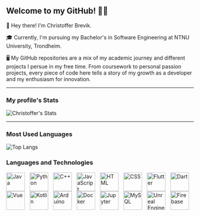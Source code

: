 ## Welcome to my GitHub! 👨‍💻
👋 Hey there! I'm Christoffer Brevik.

🎓 Currently, I'm pursuing my Bachelor's in Software Engineering at NTNU University, Trondheim.

🖥️ My GitHub repositories are a mix of my academic journey and different projects I persue in my free time. From coursework to personal passion projects, every piece of code here tells a story of my growth as a developer and my enthusiasm for innovation.

<!--
Need to reword this...

💡 Thanks for stopping by. If you've feedback or are interested in collaborating, I'd love to hear from you.
-->
---

### My profile's Stats
![Christoffer's Stats](https://github-readme-stats.vercel.app/api?username=flippi321&show_icons=true&theme=radical)

---

### Most Used Languages
![Top Langs](https://github-readme-stats.vercel.app/api/top-langs/?username=flippi321&show_icons=true&theme=radical&hide=Jupyter%20Notebook,Cmake,C)

<!--
---

### Most Used Languages by Repo
<img src="http://github-profile-summary-cards.vercel.app/api/cards/repos-per-language?username=flippi321&theme=radical&hide=Jupyter%20Notebook" />
<p align="left"> <img src="https://komarev.com/ghpvc/?username=flippi321&label=Profile%20views&color=0e75b6&style=flat" alt="flippi321" /> </p>
---
-->

### Languages and Technologies
<img align="left" alt="Java" title="Java" width="50px" style="padding-right:10px;" src="https://cdn.jsdelivr.net/gh/devicons/devicon/icons/java/java-original.svg" />
<img align="left" alt="Python" title="Python" width="50px" style="padding-right:10px;" src="https://cdn.jsdelivr.net/gh/devicons/devicon/icons/python/python-original.svg" />
<img align="left" alt="C++" title="C++" width="50px" style="padding-right:10px;" src="https://cdn.jsdelivr.net/gh/devicons/devicon/icons/cplusplus/cplusplus-original.svg" />
<img align="left" alt="JavaScript" title="JavaScript" width="50px" style="padding-right:10px;" src="https://cdn.jsdelivr.net/gh/devicons/devicon/icons/javascript/javascript-original.svg" />
<img align="left" alt="HTML" title="HTML" width="50px" style="padding-right:10px;" src="https://cdn.jsdelivr.net/gh/devicons/devicon/icons/html5/html5-original.svg" />
<img align="left" alt="CSS" title="CSS" width="50px" style="padding-right:10px;" src="https://cdn.jsdelivr.net/gh/devicons/devicon/icons/css3/css3-original.svg" />
<img align="left" alt="Flutter" title="Flutter" width="50px" style="padding-right:10px;" src="https://cdn.jsdelivr.net/gh/devicons/devicon/icons/flutter/flutter-original.svg" />
<img align="left" alt="Dart" title="Dart" width="50px" style="padding-right:10px;" img src="https://cdn.jsdelivr.net/gh/devicons/devicon/icons/dart/dart-original.svg" />
<img align="left" alt="Vue" title="Vue" width="50px" style="padding-right:10px;"src="https://cdn.jsdelivr.net/gh/devicons/devicon/icons/vuejs/vuejs-original-wordmark.svg" />
<img align="left" alt="Kotlin" title="Kotlin" width="50px" style="padding-right:10px;"src="https://cdn.jsdelivr.net/gh/devicons/devicon/icons/kotlin/kotlin-original.svg" />
<img align="left" alt="Arduino" title="Arduino" width="50px" style="padding-right:10px;"src="https://cdn.jsdelivr.net/gh/devicons/devicon/icons/arduino/arduino-original-wordmark.svg" />
<img align="left" alt="Docker" title="Docker" width="50px" style="padding-right:10px;" src="https://cdn.jsdelivr.net/gh/devicons/devicon/icons/docker/docker-original-wordmark.svg" />
<img align="left" alt="Jupyter" title="Jupyter" width="50px" style="padding-right:10px;" src="https://cdn.jsdelivr.net/gh/devicons/devicon/icons/jupyter/jupyter-original-wordmark.svg" />
<img align="left" alt="MySQL" title="MySQL" width="50px" style="padding-right:10px;" src="https://cdn.jsdelivr.net/gh/devicons/devicon/icons/mysql/mysql-original-wordmark.svg" />
<img img align="left" alt="Unreal Engine" title="Unreal Engine" width="50px" style="padding-right:10px;" src="https://cdn.jsdelivr.net/gh/devicons/devicon/icons/unrealengine/unrealengine-original-wordmark.svg" />
<img img align="left" alt="Firebase" title="Firebase" width="50px" style="padding-right:10px;" src="https://cdn.jsdelivr.net/gh/devicons/devicon/icons/firebase/firebase-plain-wordmark.svg" />
<br />


